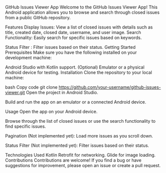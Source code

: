 GitHub Issues Viewer App
Welcome to the GitHub Issues Viewer App! This Android application allows you to browse and search through closed issues from a public GitHub repository.

Features
Display Issues: View a list of closed issues with details such as title, created date, closed date, username, and user image.
Search Functionality: Easily search for specific issues based on keywords.

Status Filter : Filter issues based on their status.
Getting Started
Prerequisites
Make sure you have the following installed on your development machine:

Android Studio with Kotlin support.
(Optional) Emulator or a physical Android device for testing.
Installation
Clone the repository to your local machine:

bash
Copy code
git clone https://github.com/your-username/github-issues-viewer.git
Open the project in Android Studio.

Build and run the app on an emulator or a connected Android device.

Usage
Open the app on your Android device.

Browse through the list of closed issues or use the search functionality to find specific issues.

Pagination (Not implemented yet): Load more issues as you scroll down.

Status Filter (Not implemented yet): Filter issues based on their status.

Technologies Used
Kotlin
Retrofit for networking.
Glide for image loading.
Contributions
Contributions are welcome! If you find a bug or have suggestions for improvement, please open an issue or create a pull request.
